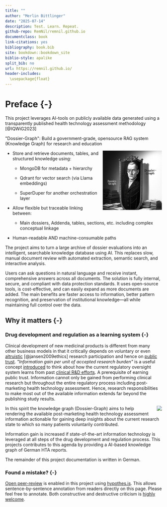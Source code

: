 ```yaml
---
title: ""
author: "Merlin Bittlinger"
date: "2025-07-14"
description: Test. Learn. Repeat.
github-repo: RemNil/remnil.github.io
documentclass: book
link-citations: yes
bibliography: book.bib
site: bookdown::bookdown_site
biblio-style: apalike
split_bib: no
url: https://remnil.github.io/
header-includes:
  \usepackage{float}
---
```


# Preface {-}
This project leverages AI-tools on publicly available data generated using a transparently published health technology assessment methodology [@IQWiG2023]

"Dossier-Graph": Build a government-grade, opensource RAG system (Knowledge Graph) for research and education

<p style="float: right; margin: 0 0 1em 1em;">
  <img src="images/GRAF.jpeg" width="190px">
</p>

- Store and retrieve documents, tables, and structured knowledge using: 

  - MongoDB for metadata + hierarchy

  - Qdrant for vector search (via Llama embeddings)

  - SuperDuper for another orchestration layer

- Allow flexible but traceable linking between:

  - Main dossiers, Addenda, tables, sections, etc. including complex conceptual linkage

- Human-readable AND machine-consumable paths


The project aims to turn a large archive of dossier evaluations into an intelligent, searchable knowledge database using AI. This replaces slow, manual document review with automated extraction, semantic search, and interactive analysis. 

Users can ask questions in natural language and receive instant, comprehensive answers across all documents. The solution is fully internal, secure, and compliant with data protection standards. It uses open-source tools, is cost-effective, and can easily expand as more documents are added. The main benefits are faster access to information, better pattern recognition, and preservation of institutional knowledge—all while maintaining full control over the data.

## Why it matters {-}
### Drug development and regulation as a learning system {-}
Clinical development of new medicinal products is different from many other business models in that it critically depends on voluntary or even [altruistic](https://onlinelibrary.wiley.com/doi/abs/10.1353/hcr.0.0164) [@jansen2009ethics] research participation and hence on [public trust](https://academic.oup.com/bjps/advance-article-abstract/doi/10.1093/bjps/axz023/5524669?redirectedFrom=fulltext). *"Information gain per unit of accepted research burden"* is a useful concept [introduced](https://www.youtube.com/watch?v=5ECTE0gbwFU=0m52s) to think about how the current regulatory oversight system learns from past [clinical R&D efforts](https://www.ema.europa.eu/en/documents/other/laboratory-patient-journey-centrally-authorised-medicine_en.pdf). A prerequisite of earning public trust. Information cannot only be gained from performing clinical research but throughout the entire regulatory process including post-marketing health technology assessment. Hence, research responsibilities to make most out of the available information extends far beyond the publishing study results. 

<p style="float: right; margin: 0 0 1em 1em;">
  <img src="https://media.giphy.com/media/niL4NM57bz2gw/giphy.gif" width="190px">
</p>

In this spirit the knowledge graph (Dossier-Graph) 
aims to help rendering the available post-marketing health technology assessment information actionable for gaining deep insights about the current research state to which so many patients voluntarily contributed. 

Information gain is increased if state-of-the-art information technology is leveraged at all steps of the drug development and regulation process. This projects contributes to this agenda by providing a AI-based knowledge graph of German HTA reports.

The remainder of this project documentation is written in German.



### Found a mistake? {-}
[Open peer-review](http://www.openreviewtoolkit.org/) is enabled in this project using [hypothes.is](https://web.hypothes.is/). This allows sentence-by-sentence annotation from readers directly on this page. Please feel free to annotate. Both constructive and destructive criticism is [highly welcome](http://www.youtube.com/watch?v=ztmvtKLuR7I&t=10m48s).
